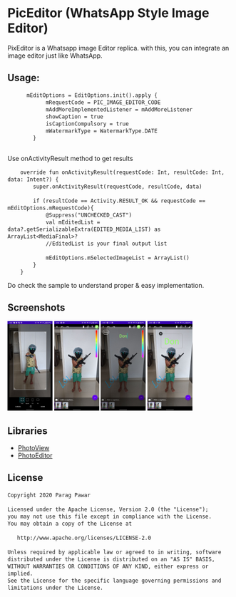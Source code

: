 # PicEditor (WhatsApp Style Image Editor)
PixEditor is a Whatsapp image Editor replica. with this, you can integrate an image editor just like WhatsApp.

## Usage:

``` 
      mEditOptions = EditOptions.init().apply {
            mRequestCode = PIC_IMAGE_EDITOR_CODE
            mAddMoreImplementedListener = mAddMoreListener
            showCaption = true
            isCaptionCompulsory = true
            mWatermarkType = WatermarkType.DATE
        }
        
```

Use onActivityResult method to get results

``` 
    override fun onActivityResult(requestCode: Int, resultCode: Int, data: Intent?) {
        super.onActivityResult(requestCode, resultCode, data)

        if (resultCode == Activity.RESULT_OK && requestCode == mEditOptions.mRequestCode){
            @Suppress("UNCHECKED_CAST")
            val mEditedList = data?.getSerializableExtra(EDITED_MEDIA_LIST) as ArrayList<MediaFinal>?
            //EditedList is your final output list
           
            mEditOptions.mSelectedImageList = ArrayList()
        }
    }
```

Do check the sample to understand proper & easy implementation.

## Screenshots

<p float="left">
  <img src="screens/screen1.jpg" width="20%">
  <img src="screens/screen2.jpg" width="20%">
  <img src="screens/screen3.jpg" width="20%">
  <img src="screens/screen4.jpg" width="20%">
</p>

## Libraries

* [PhotoView] 
* [PhotoEditor]


License
-------

    Copyright 2020 Parag Pawar

    Licensed under the Apache License, Version 2.0 (the "License");
    you may not use this file except in compliance with the License.
    You may obtain a copy of the License at

       http://www.apache.org/licenses/LICENSE-2.0

    Unless required by applicable law or agreed to in writing, software
    distributed under the License is distributed on an "AS IS" BASIS,
    WITHOUT WARRANTIES OR CONDITIONS OF ANY KIND, either express or implied.
    See the License for the specific language governing permissions and
    limitations under the License.

[PhotoView]: <https://github.com/chrisbanes/PhotoView>
[PhotoEditor]: <https://github.com/burhanrashid52/PhotoEditor>
